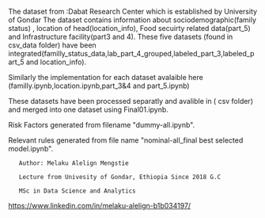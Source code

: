 
The dataset from :Dabat Research Center which is established by University of Gondar 
The dataset contains information about sociodemographic(family status) , location of head(location_info), Food secuirty related data(part_5) and Infrastructure facility(part3 and 4).
These five datasets (found in csv_data folder) have been integrated(familly_status_data,lab_part_4_grouped,labeled_part_3,labeled_part_5 and location_info).

Similarly the implementation for each dataset avalaible here (familly.ipynb,location.ipynb,part_3&4 and part_5.ipynb)

These datasets have been processed separatly and avalible in ( csv folder) and merged into one dataset using Final01.ipynb.

Risk Factors generated from filename "dummy-all.ipynb".


Relevant rules generated from file name "nominal-all_final best selected model.ipynb".



       Author: Melaku Alelign Mengstie
       
       Lecture from Univesity of Gondar, Ethiopia Since 2018 G.C
       
       MSc in Data Science and Analytics 

  https://www.linkedin.com/in/melaku-alelign-b1b034197/
